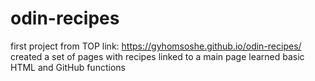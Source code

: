 # odin-recipes
first project from TOP
link: https://gyhomsoshe.github.io/odin-recipes/
created a set of pages with recipes linked to a main page
learned basic HTML and GitHub functions
